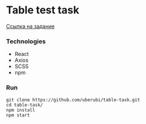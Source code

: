 # Table test task

[Ссылка на задание](https://github.com/fugr-ru/frontend-javascript-test)

### Technologies

- React
- Axios
- SCSS
- npm

### Run

```
git clone https://github.com/uberubi/table-task.git
cd table-task/
npm install
npm start
```

